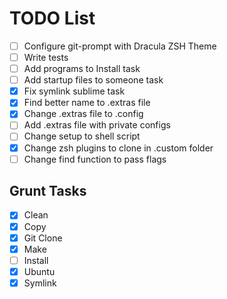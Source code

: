 # TODO List

- [ ] Configure git-prompt with Dracula ZSH Theme
- [ ] Write tests
- [ ] Add programs to Install task
- [ ] Add startup files to someone task
- [x] Fix symlink sublime task
- [x] Find better name to .extras file
- [x] Change .extras file to .config
- [ ] Add .extras file with private configs
- [ ] Change setup to shell script
- [x] Change zsh plugins to clone in .custom folder
- [ ] Change find function to pass flags

## Grunt Tasks
- [x] Clean
- [x] Copy
- [x] Git Clone
- [x] Make
- [ ] Install
- [x] Ubuntu
- [x] Symlink
